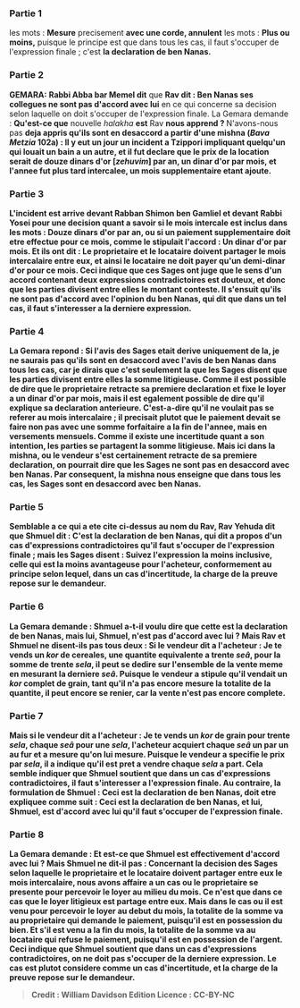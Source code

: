 
### Partie 1
les mots : <b>Mesure</b> precisement <b>avec une corde, annulent</b> les mots : <b>Plus ou moins,</b> puisque le principe est que dans tous les cas, il faut s'occuper de l'expression finale ; c'est <b>la declaration de ben Nanas.</b>

### Partie 2
<strong>GEMARA:</strong> <b>Rabbi Abba bar Memel dit</b> que <b>Rav dit : Ben Nanas ses collegues ne sont pas d'accord avec lui</b> en ce qui concerne sa decision selon laquelle on doit s'occuper de l'expression finale. La Gemara demande : <b>Qu'est-ce que</b> nouvelle <i>halakha</i> <b>est</b> Rav <b>nous apprend ? </b> N'avons-nous pas <b>deja <b>appris</b> qu'ils sont en desaccord a partir d'une mishna (<i>Bava Metzia</i> 102a) : Il y eut un jour <b>un incident a Tzippori impliquant quelqu'un qui louait un bain a un autre,</b> et il fut declare que le prix de la location serait de <b>douze dinars d'or</b> [<b><i>zehuvim</i></b>] <b>par an, un dinar d'or</b> <b>par mois,</b> et l'annee fut plus tard intercalee, un mois supplementaire etant ajoute.

### Partie 3
<b>L'incident est arrive devant Rabban Shimon ben Gamliel et devant Rabbi Yosei</b> pour une decision quant a savoir si le mois intercale est inclus dans les mots : Douze dinars d'or par an, ou si un paiement supplementaire doit etre effectue pour ce mois, comme le stipulait l'accord : Un dinar d'or par mois. <b>Et ils ont dit :</b> Le proprietaire et le locataire <b>doivent partager le mois intercalaire</b> entre eux, et ainsi le locataire ne doit payer qu'un demi-dinar d'or pour ce mois. Ceci indique que ces Sages ont juge que le sens d'un accord contenant deux expressions contradictoires est douteux, et donc que les parties divisent entre elles le montant conteste. Il s'ensuit qu'ils ne sont pas d'accord avec l'opinion du ben Nanas, qui dit que dans un tel cas, il faut s'interesser a la derniere expression.

### Partie 4
La Gemara repond : <b>Si</b> l'avis des Sages etait derive uniquement <b>de la,</b> je ne saurais pas qu'ils sont en desaccord avec l'avis de ben Nanas dans tous les cas, car <b>je dirais</b> que <b>c'est</b> seulement <b>la</b> que les Sages disent que les parties divisent entre elles la somme litigieuse. <b>Comme il est possible de dire que</b> le proprietaire <b>retracte</b> sa premiere declaration et fixe le loyer a un dinar d'or par mois, <b>mais il est</b> egalement <b>possible de dire qu'il explique</b> sa declaration anterieure. C'est-a-dire qu'il ne voulait pas se referer au mois intercalaire ; il precisait plutot que le paiement devait se faire non pas avec une somme forfaitaire a la fin de l'annee, mais en versements mensuels. Comme il existe une incertitude quant a son intention, les parties se partagent la somme litigieuse. <b>Mais ici</b> dans la mishna, ou le vendeur s'est <b>certainement retracte</b> de sa premiere declaration, on pourrait <b>dire</b> que les Sages ne sont <b>pas</b> en desaccord avec ben Nanas. Par consequent, la mishna <b>nous enseigne</b> que dans tous les cas, les Sages sont en desaccord avec ben Nanas.

### Partie 5
Semblable a ce qui a ete cite ci-dessus au nom du Rav, <b>Rav Yehuda dit</b> que <b>Shmuel dit : C'est la declaration de ben Nanas,</b> qui dit a propos d'un cas d'expressions contradictoires qu'il faut s'occuper de l'expression finale ; <b>mais les Sages disent : Suivez l'expression la moins inclusive,</b> celle qui est la moins avantageuse pour l'acheteur, conformement au principe selon lequel, dans un cas d'incertitude, la charge de la preuve repose sur le demandeur.

### Partie 6
La Gemara demande : Shmuel a-t-il voulu dire que <b>cette</b> est la declaration de ben Nanas, <b>mais</b> lui, Shmuel, <b>n'est pas d'accord avec lui ? Mais Rav et Shmuel ne disent-ils pas tous deux :</b> Si le vendeur dit a l'acheteur : <b>Je te vends un <i>kor</i></b> de cereales, une quantite equivalente a trente <i>seâ</i>, <b>pour</b> la somme de <b>trente</b> <i>sela</i>, <b>il peut se dedire</b> sur l'ensemble de la vente <b>meme en</b> mesurant <b>la derniere <i>seâ</i>. </b> Puisque le vendeur a stipule qu'il vendait un <i>kor</i> complet de grain, tant qu'il n'a pas encore mesure la totalite de la quantite, il peut encore se renier, car la vente n'est pas encore complete.

### Partie 7
Mais si le vendeur dit a l'acheteur : <b>Je te vends un <i>kor</i></b> de grain <b>pour trente</b> <i>sela</i>, chaque <b><i>seâ</i> pour une <i>sela</i>,</b> l'acheteur <b>acquiert</b> chaque <i>seâ</i> <b>un par un</b> au fur et a mesure qu'on lui mesure. Puisque le vendeur a specifie le prix par <i>sela</i>, il a indique qu'il est pret a vendre chaque <i>sela</i> a part. Cela semble indiquer que Shmuel soutient que dans un cas d'expressions contradictoires, il faut s'interesser a l'expression finale. <b>Au contraire,</b> la formulation de Shmuel : Ceci est la declaration de ben Nanas, doit etre expliquee comme suit : <b>Ceci</b> est la declaration de ben Nanas, <b>et lui,</b> Shmuel, <b>est d'accord avec lui</b> qu'il faut s'occuper de l'expression finale.

### Partie 8
La Gemara demande : <b>Et est-ce que</b> Shmuel est effectivement <b>d'accord avec lui ? Mais Shmuel ne dit-il pas :</b> Concernant la decision des Sages selon laquelle le proprietaire et le locataire doivent partager entre eux le mois intercalaire, <b>nous avons affaire</b> a un cas <b>ou</b> le proprietaire <b>se presente</b> pour percevoir le loyer <b>au milieu du mois.</b> Ce n'est que dans ce cas que le loyer litigieux est partage entre eux. <b>Mais</b> dans le cas ou <b>il est venu</b> pour percevoir le loyer <b>au debut du mois, la totalite</b> de la somme va <b>au proprietaire</b> qui demande le paiement, puisqu'il est en possession du bien. Et s'il est venu <b>a la fin du mois, la totalite</b> de la somme va <b>au locataire</b> qui refuse le paiement, puisqu'il est en possession de l'argent. Ceci indique que Shmuel soutient que dans un cas d'expressions contradictoires, on ne doit pas s'occuper de la derniere expression. Le cas est plutot considere comme un cas d'incertitude, et la charge de la preuve repose sur le demandeur.

>Credit : William Davidson Edition
>Licence : CC-BY-NC